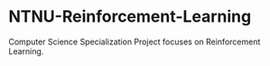 # NTNU-Reinforcement-Learning
Computer Science Specialization Project focuses on Reinforcement Learning.
